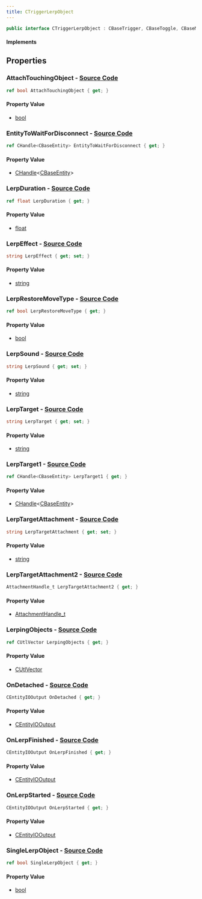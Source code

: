 ```yaml
---
title: CTriggerLerpObject
---
```


```csharp
public interface CTriggerLerpObject : CBaseTrigger, CBaseToggle, CBaseModelEntity, CBaseEntity, CEntityInstance, ISchemaClass<CEntityInstance>, ISchemaClass<CBaseEntity>, ISchemaClass<CBaseModelEntity>, ISchemaClass<CBaseToggle>, ISchemaClass<CBaseTrigger>, ISchemaClass<CTriggerLerpObject>, ISchemaField, ISchemaClass, INativeHandle
```

#### Implements

## Properties

### **AttachTouchingObject** - [Source Code](https://github.com/swiftly-solution/swiftlys2/blob/main/managed/src/SwiftlyS2.Generated/Schemas/Interfaces/CTriggerLerpObject.cs#L37)

```csharp
ref bool AttachTouchingObject { get; }
```

#### Property Value

- [bool](https://learn.microsoft.com/dotnet/api/system.boolean)

### **EntityToWaitForDisconnect** - [Source Code](https://github.com/swiftly-solution/swiftlys2/blob/main/managed/src/SwiftlyS2.Generated/Schemas/Interfaces/CTriggerLerpObject.cs#L39)

```csharp
ref CHandle<CBaseEntity> EntityToWaitForDisconnect { get; }
```

#### Property Value

- [CHandle](/docs/api/shared/natives/chandle-1)<[CBaseEntity](/docs/api/shared/schemadefinitions/cbaseentity)>

### **LerpDuration** - [Source Code](https://github.com/swiftly-solution/swiftlys2/blob/main/managed/src/SwiftlyS2.Generated/Schemas/Interfaces/CTriggerLerpObject.cs#L24)

```csharp
ref float LerpDuration { get; }
```

#### Property Value

- [float](https://learn.microsoft.com/dotnet/api/system.single)

### **LerpEffect** - [Source Code](https://github.com/swiftly-solution/swiftlys2/blob/main/managed/src/SwiftlyS2.Generated/Schemas/Interfaces/CTriggerLerpObject.cs#L33)

```csharp
string LerpEffect { get; set; }
```

#### Property Value

- [string](https://learn.microsoft.com/dotnet/api/system.string)

### **LerpRestoreMoveType** - [Source Code](https://github.com/swiftly-solution/swiftlys2/blob/main/managed/src/SwiftlyS2.Generated/Schemas/Interfaces/CTriggerLerpObject.cs#L26)

```csharp
ref bool LerpRestoreMoveType { get; }
```

#### Property Value

- [bool](https://learn.microsoft.com/dotnet/api/system.boolean)

### **LerpSound** - [Source Code](https://github.com/swiftly-solution/swiftlys2/blob/main/managed/src/SwiftlyS2.Generated/Schemas/Interfaces/CTriggerLerpObject.cs#L35)

```csharp
string LerpSound { get; set; }
```

#### Property Value

- [string](https://learn.microsoft.com/dotnet/api/system.string)

### **LerpTarget** - [Source Code](https://github.com/swiftly-solution/swiftlys2/blob/main/managed/src/SwiftlyS2.Generated/Schemas/Interfaces/CTriggerLerpObject.cs#L16)

```csharp
string LerpTarget { get; set; }
```

#### Property Value

- [string](https://learn.microsoft.com/dotnet/api/system.string)

### **LerpTarget1** - [Source Code](https://github.com/swiftly-solution/swiftlys2/blob/main/managed/src/SwiftlyS2.Generated/Schemas/Interfaces/CTriggerLerpObject.cs#L18)

```csharp
ref CHandle<CBaseEntity> LerpTarget1 { get; }
```

#### Property Value

- [CHandle](/docs/api/shared/natives/chandle-1)<[CBaseEntity](/docs/api/shared/schemadefinitions/cbaseentity)>

### **LerpTargetAttachment** - [Source Code](https://github.com/swiftly-solution/swiftlys2/blob/main/managed/src/SwiftlyS2.Generated/Schemas/Interfaces/CTriggerLerpObject.cs#L20)

```csharp
string LerpTargetAttachment { get; set; }
```

#### Property Value

- [string](https://learn.microsoft.com/dotnet/api/system.string)

### **LerpTargetAttachment2** - [Source Code](https://github.com/swiftly-solution/swiftlys2/blob/main/managed/src/SwiftlyS2.Generated/Schemas/Interfaces/CTriggerLerpObject.cs#L22)

```csharp
AttachmentHandle_t LerpTargetAttachment2 { get; }
```

#### Property Value

- [AttachmentHandle_t](/docs/api/shared/schemadefinitions/attachmenthandle_t)

### **LerpingObjects** - [Source Code](https://github.com/swiftly-solution/swiftlys2/blob/main/managed/src/SwiftlyS2.Generated/Schemas/Interfaces/CTriggerLerpObject.cs#L31)

```csharp
ref CUtlVector LerpingObjects { get; }
```

#### Property Value

- [CUtlVector](/docs/api/)

### **OnDetached** - [Source Code](https://github.com/swiftly-solution/swiftlys2/blob/main/managed/src/SwiftlyS2.Generated/Schemas/Interfaces/CTriggerLerpObject.cs#L45)

```csharp
CEntityIOOutput OnDetached { get; }
```

#### Property Value

- [CEntityIOOutput](/docs/api/shared/schemadefinitions/centityiooutput)

### **OnLerpFinished** - [Source Code](https://github.com/swiftly-solution/swiftlys2/blob/main/managed/src/SwiftlyS2.Generated/Schemas/Interfaces/CTriggerLerpObject.cs#L43)

```csharp
CEntityIOOutput OnLerpFinished { get; }
```

#### Property Value

- [CEntityIOOutput](/docs/api/shared/schemadefinitions/centityiooutput)

### **OnLerpStarted** - [Source Code](https://github.com/swiftly-solution/swiftlys2/blob/main/managed/src/SwiftlyS2.Generated/Schemas/Interfaces/CTriggerLerpObject.cs#L41)

```csharp
CEntityIOOutput OnLerpStarted { get; }
```

#### Property Value

- [CEntityIOOutput](/docs/api/shared/schemadefinitions/centityiooutput)

### **SingleLerpObject** - [Source Code](https://github.com/swiftly-solution/swiftlys2/blob/main/managed/src/SwiftlyS2.Generated/Schemas/Interfaces/CTriggerLerpObject.cs#L28)

```csharp
ref bool SingleLerpObject { get; }
```

#### Property Value

- [bool](https://learn.microsoft.com/dotnet/api/system.boolean)

